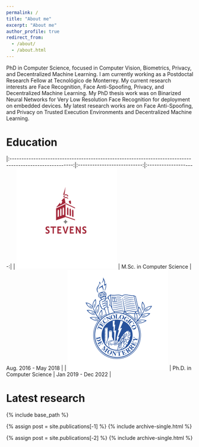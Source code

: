 ```yaml
---
permalink: /
title: "About me"
excerpt: "About me"
author_profile: true
redirect_from: 
  - /about/
  - /about.html
---
```


PhD in Computer Science, focused in Computer Vision, Biometrics, Privacy, and Decentralized Machine Learning. I am currently working as a Postdoctal Research Fellow at Tecnológico de Monterrey. My current research interests are Face Recognition, Face Anti-Spoofing, Privacy, and Decentralized Machine Learning. My PhD thesis work was on Binarized Neural Networks for Very Low Resolution Face Recognition for deployment on embedded devices. My latest research works are on Face Anti-Spoofing, and Privacy on Trusted Execution Environments and Decentralized Machine Learning.

Education
======

|:--------------------------------------------------------------------------------------------------------:|:---------------------------:|:--------------------:|
| <img src="https://raw.githubusercontent.com/lluevano/lluevano.github.io/master/images/stevens_logo.png"> | M.Sc. in Computer Science   | Aug. 2016 - May 2018 |
| <img src="https://raw.githubusercontent.com/lluevano/lluevano.github.io/master/images/tec_logo.png">     | Ph.D. in Computer Science   | Jan 2019 - Dec 2022  |


Latest research
======

{% include base_path %}

{% assign post = site.publications[-1] %}
{% include archive-single.html %}

{% assign post = site.publications[-2] %}
{% include archive-single.html %}

